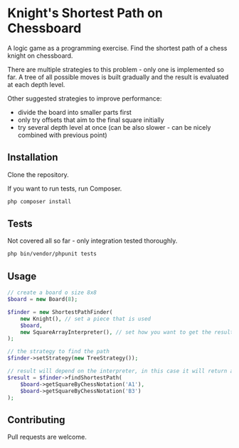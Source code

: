 # Knight's Shortest Path on Chessboard

A logic game as a programming exercise. Find the shortest path of a chess knight on chessboard.

There are multiple strategies to this problem - only one is implemented so far. A tree of all possible moves is built
gradually and the result is evaluated at each depth level.

Other suggested strategies to improve performance:
- divide the board into smaller parts first
- only try offsets that aim to the final square initially
- try several depth level at once (can be also slower - can be nicely combined with previous point)

## Installation

Clone the repository. 

If you want to run tests, run Composer. 

```bash
php composer install
```

## Tests

Not covered all so far - only integration tested thoroughly.

```bash
php bin/vendor/phpunit tests
```


## Usage

```php
// create a board o size 8x8
$board = new Board(8);

$finder = new ShortestPathFinder(
    new Knight(), // set a piece that is used
    $board,
    new SquareArrayInterpreter(), // set how you want to get the result as
);

// the strategy to find the path
$finder->setStrategy(new TreeStrategy());

// result will depend on the interpreter, in this case it will return all the visited squares
$result = $finder->findShortestPath(
    $board->getSquareByChessNotation('A1'),
    $board->getSquareByChessNotation('B3')
);

```

## Contributing

Pull requests are welcome.  
